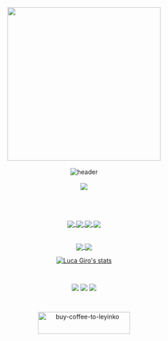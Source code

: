 <!-- Intro -->

<div align="center">

  <div align="center" width="400px">
    <img width="350px" src="https://res.cloudinary.com/drft9abh4/image/upload/v1733568610/Tech-Stacks-2_u212v8.png"/>
  </div>

  <br>

  <img src="https://res.cloudinary.com/drft9abh4/image/upload/v1733562997/Luca-Giro-Banner_yyrlxx.png" alt="header"/>

  <br>
  <br>

  <img src="https://spotify-github-profile.kittinanx.com/api/view?uid=11148562287&cover_image=true&theme=novatorem&show_offline=true&background_color=121212&interchange=true&bar_color=53b14f&bar_color_cover=true">

  <br>
  <br>
  

  <!-- <h6 style="opacity:0.6">
      <code>.html</code>
      <code>.css</code>
      <code>.js</code>
      <code>.mjs</code>
      <code>.cjs</code>
      <code>.gitignore</code>
      <code>.package.json</code>
      <code>.json</code>
      <code>.node</code>
      <code>.env</code>
      <code>.sh</code>
      <code>.xml</code>
      <code>.log</code>
      <code>.fig</code>
      <code>.psd</code>
      <code>.prproj</code>
      <code>.aep</code>
      <code>.svg</code>
      <code>.gif</code>
      <code>.ai</code>
      <code>.png</code>
      <code>.mp3</code>
    </h6> -->

   <br>

</div>

<br>
<br>

<!-- Top Projects -->

<div align="center">
  <a href="https://github.com/Leyinko/LetMeOut">
    <img align="center" src="https://github-readme-stats.vercel.app/api/pin/?username=Leyinko&repo=LetMeOut&show_icons=true&icon_color=ba5f17&text_color=bebebe&title_color=ba5f17&ring_color=a2561b&theme=transparent&hide_border=true" />
  </a>
  <a href="https://github.com/Leyinko/Atomify">
    <img align="center" src="https://github-readme-stats.vercel.app/api/pin/?username=Leyinko&repo=Atomify&show_icons=true&icon_color=ba5f17&text_color=bebebe&title_color=ba5f17&ring_color=a2561b&theme=transparent&hide_border=true" />
  </a>
  <a href="https://github.com/Leyinko/metamate-v0">
    <img align="center" src="https://github-readme-stats.vercel.app/api/pin/?username=Leyinko&repo=metamate-v0&show_icons=true&icon_color=ba5f17&text_color=bebebe&title_color=ba5f17&ring_color=a2561b&theme=transparent&hide_border=true" />
  </a>
  <a href="https://github.com/Leyinko/recoms-api">
    <img align="center" src="https://github-readme-stats.vercel.app/api/pin/?username=Leyinko&repo=recoms-api&show_icons=true&icon_color=ba5f17&text_color=bebebe&title_color=ba5f17&ring_color=a2561b&theme=transparent&hide_border=true" />
  </a>
</div>

<br>
<br>

<!-- Stats -->

<div align="center">
  <a href="">
    <img align="center" src="https://github-readme-stats.vercel.app/api?username=Leyinko&show_icons=true&icon_color=ba5f17&text_color=bebebe&ring_color=a2561b&theme=transparent&hide_border=true&hide_title=true" />
  </a>
  <a href="">
    <img align="center" src="https://github-readme-stats.vercel.app/api/top-langs/?username=Leyinko&layout=compact&theme=transparent&hide_border=true&hide_title=true" />
  </a>

  [![Luca Giro's stats](https://github-readme-stats.vercel.app/api/wakatime?username=5313a75b-6630-4492-8a88-e9415702ce44&show_icons=true&icon_color=775b83&text_color=bebebe&title_color=ba5f17&ring_color=a2561b&theme=transparent&hide_border=true)](https://github.com/anuraghazra/github-readme-stats)
</div>

<!-- 
  [![Wakatime](https://wakatime.com/badge/user/5313a75b-6630-4492-8a88-e9415702ce44.svg)](https://wakatime.com/@5313a75b-6630-4492-8a88-e9415702ce44) -->

<br>

<!-- Contact -->

<div align="center">

  <a target="_blank" href="https://www.linkedin.com/in/luca-giro/"><img src="https://img.shields.io/badge/-LinkedIn-0077B5?style=for-the-badge&logo=Linkedin&logoColor=white"></img></a>
  <a target="_blank" href="mailto:co.giro.luca@gmail.com"><img src="https://img.shields.io/badge/-Gmail-D14836?style=for-the-badge&logo=Gmail&logoColor=white"></img></a>
  <a target="_blank" href="https://medium.com/@co.giro.luca"><img src="https://img.shields.io/badge/-Medium-12100E?style=for-the-badge&logo=Medium&logoColor=white"></img></a>

  <br>

  <a href="https://buymeacoffee.com/leyinko"><img align="center" src="https://cdn.buymeacoffee.com/buttons/v2/default-orange.png" height="50" width="210" alt="buy-coffee-to-leyinko" /></a>
</div>


